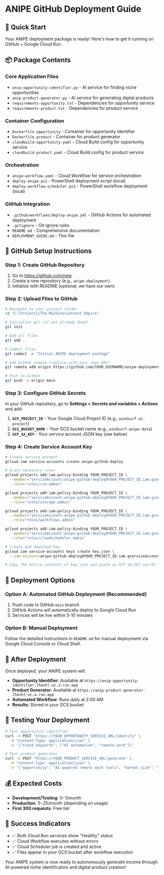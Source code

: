 # ANIPE GitHub Deployment Guide

## 🚀 Quick Start

Your ANIPE deployment package is ready! Here's how to get it running on GitHub + Google Cloud Run.

## 📦 Package Contents

### Core Application Files
- `anip-opportunity-identifier.py` - AI service for finding niche opportunities
- `anip-product-generator.py` - AI service for generating digital products
- `requirements-opportunity.txt` - Dependencies for opportunity service
- `requirements-product.txt` - Dependencies for product service

### Container Configuration
- `Dockerfile.opportunity` - Container for opportunity identifier
- `Dockerfile.product` - Container for product generator
- `cloudbuild-opportunity.yaml` - Cloud Build config for opportunity service
- `cloudbuild-product.yaml` - Cloud Build config for product service

### Orchestration
- `anipe-workflow.yaml` - Cloud Workflow for service orchestration
- `deploy-anipe.ps1` - PowerShell deployment script (local)
- `deploy-workflow-scheduler.ps1` - PowerShell workflow deployment (local)

### GitHub Integration
- `.github/workflows/deploy-anipe.yml` - GitHub Actions for automated deployment
- `.gitignore` - Git ignore rules
- `README.md` - Comprehensive documentation
- `DEPLOYMENT_GUIDE.md` - This file

## 🔧 GitHub Setup Instructions

### Step 1: Create GitHub Repository
1. Go to https://github.com/new
2. Create a new repository (e.g., `anipe-deployment`)
3. Initialize with README (optional, we have our own)

### Step 2: Upload Files to GitHub
```bash
# Navigate to your project folder
cd "C:\Projects\The Machine\Content Empire"

# Initialize git (if not already done)
git init

# Add all files
git add .

# Commit files
git commit -m "Initial ANIPE deployment package"

# Add GitHub remote (replace with your repo URL)
git remote add origin https://github.com/YOUR_USERNAME/anipe-deployment.git

# Push to GitHub
git push -u origin main
```

### Step 3: Configure GitHub Secrets
In your GitHub repository, go to **Settings > Secrets and variables > Actions** and add:

1. **`GCP_PROJECT_ID`** - Your Google Cloud Project ID (e.g., `windsurf-ai-project`)
2. **`GCS_BUCKET_NAME`** - Your GCS bucket name (e.g., `windsurf-anipe-data`)
3. **`GCP_SA_KEY`** - Your service account JSON key (see below)

### Step 4: Create Service Account Key
```bash
# Create service account
gcloud iam service-accounts create anipe-github-deploy

# Grant necessary roles
gcloud projects add-iam-policy-binding YOUR_PROJECT_ID \
  --member="serviceAccount:anipe-github-deploy@YOUR_PROJECT_ID.iam.gserviceaccount.com" \
  --role="roles/run.admin"

gcloud projects add-iam-policy-binding YOUR_PROJECT_ID \
  --member="serviceAccount:anipe-github-deploy@YOUR_PROJECT_ID.iam.gserviceaccount.com" \
  --role="roles/storage.admin"

gcloud projects add-iam-policy-binding YOUR_PROJECT_ID \
  --member="serviceAccount:anipe-github-deploy@YOUR_PROJECT_ID.iam.gserviceaccount.com" \
  --role="roles/workflows.admin"

gcloud projects add-iam-policy-binding YOUR_PROJECT_ID \
  --member="serviceAccount:anipe-github-deploy@YOUR_PROJECT_ID.iam.gserviceaccount.com" \
  --role="roles/cloudscheduler.admin"

# Create and download key
gcloud iam service-accounts keys create key.json \
  --iam-account=anipe-github-deploy@YOUR_PROJECT_ID.iam.gserviceaccount.com

# Copy the entire contents of key.json and paste as GCP_SA_KEY secret
```

## 🎯 Deployment Options

### Option A: Automated GitHub Deployment (Recommended)
1. Push code to GitHub `main` branch
2. GitHub Actions will automatically deploy to Google Cloud Run
3. Services will be live within 5-10 minutes

### Option B: Manual Deployment
Follow the detailed instructions in `README.md` for manual deployment via Google Cloud Console or Cloud Shell.

## 🔗 After Deployment

Once deployed, your ANIPE system will:
- **Opportunity Identifier**: Available at `https://anip-opportunity-identifier-[hash]-uc.a.run.app`
- **Product Generator**: Available at `https://anip-product-generator-[hash]-uc.a.run.app`
- **Automated Workflow**: Runs daily at 2:00 AM
- **Results**: Stored in your GCS bucket

## 🧪 Testing Your Deployment

```bash
# Test opportunity identifier
curl -X POST "https://YOUR_OPPORTUNITY_SERVICE_URL/identify" \
  -H "Content-Type: application/json" \
  -d '{"trend_keywords": ["AI automation", "remote work"]}'

# Test product generator
curl -X POST "https://YOUR_PRODUCT_SERVICE_URL/generate" \
  -H "Content-Type: application/json" \
  -d '{"opportunity": "AI-powered remote work tools", "market_size": "large"}'
```

## 💰 Expected Costs
- **Development/Testing**: $0-$1/month
- **Production**: $5-$25/month (depending on usage)
- **First 300 requests**: Free tier

## 🎉 Success Indicators
- ✅ Both Cloud Run services show "Healthy" status
- ✅ Cloud Workflow executes without errors
- ✅ Cloud Scheduler job is created and active
- ✅ Files appear in your GCS bucket after workflow execution

Your ANIPE system is now ready to autonomously generate income through AI-powered niche identification and digital product creation!
